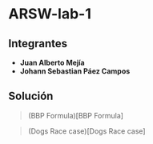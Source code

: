 # ARSW-lab-1

## Integrantes 
- **Juan Alberto Mejía**
- **Johann Sebastian Páez Campos**

## Solución

> (BBP Formula)[BBP Formula]

> (Dogs Race case)[Dogs Race case]